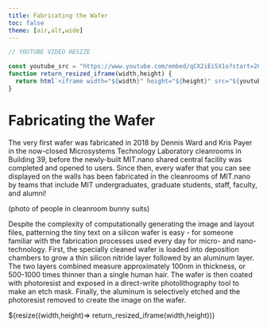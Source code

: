 ```yaml
---
title: Fabricating the Wafer
toc: false
theme: [air,alt,wide]
---
```


```js
// YOUTUBE VIDEO RESIZE

const youtube_src = "https://www.youtube.com/embed/qCX2iEi5X1o?start=2870&end=3012";
function return_resized_iframe(width,height) {
  return html`<iframe width="${width}" height="${height}" src="${youtube_src}" frameborder="0" allow="accelerometer; autoplay; clipboard-write; encrypted-media; gyroscope; picture-in-picture" allowfullscreen></iframe>`
}
```


<div class= "grid grid-cols-2">
  <div class="card">
    <h1> Fabricating the Wafer </h1>
    
The very first wafer was fabricated in 2018 by Dennis Ward and Kris Payer in the now-closed Microsystems Technology Laboratory cleanrooms in Building 39, before the newly-built MIT.nano shared central facility was completed and opened to users. Since then, every wafer that you can see displayed on the walls has been fabricated in the cleanrooms of MIT.nano by teams that include MIT undergraduates, graduate students, staff, faculty, and alumni!  

(photo of people in cleanroom bunny suits)  

Despite the complexity of computationally generating the image and layout files, patterning the tiny text on a silicon wafer is easy - for someone familiar with the fabrication processes used every day for micro- and nano- technology. First, the specially cleaned wafer is loaded into deposition chambers to grow a thin silicon nitride layer followed by an aluminum layer. The two layers combined measure approximately 100nm in thickness, or 500-1000 times thinner than a single human hair. The wafer is then coated with photoresist and exposed in a direct-write photolithography tool to make an etch mask. Finally, the aluminum is selectively etched and the photoresist removed to create the image on the wafer.  

  </div>

  <div class="card">
    ${resize((width,height)=> return_resized_iframe(width,height))}
  </div>
</div>
